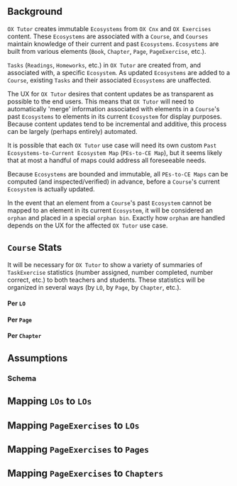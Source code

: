 
## Background

`OX Tutor` creates immutable `Ecosystems` from `OX Cnx` and `OX Exercises` content.
These `Ecosystems` are associated with a `Course`,
and `Courses` maintain knowledge of their current and past `Ecosystems`.
`Ecosystems` are built from various elements
(`Book`, `Chapter`, `Page`, `PageExercise`, etc.).

`Tasks` (`Readings`, `Homeworks`, etc.) in `OX Tutor`
are created from, and associated with,
a specific `Ecosystem`.
As updated `Ecosystems` are added to a `Course`,
existing `Tasks` and their associated `Ecosystems` are unaffected.

The UX for `OX Tutor` desires that
content updates be as transparent as possible
to the end users.
This means that `OX Tutor` will need to
automatically 'merge' information 
associated with elements in a `Course`'s past `Ecosystems`
to elements in its current `Ecosystem`
for display purposes.
Because content updates tend to be incremental and additive,
this process can be largely (perhaps entirely) automated.

It is possible that each `OX Tutor` use case
will need its own custom
`Past Ecosystems-to-Current Ecosystem Map` (`PEs-to-CE Map`),
but it seems likely that at most a handful of maps
could address all foreseeable needs.

Because `Ecosystems` are bounded and immutable,
all `PEs-to-CE Maps` can be computed
(and inspected/verified) in advance, 
before a `Course`'s current `Ecosystem` is actually updated.

In the event that an element from a `Course`'s past `Ecosystem`
cannot be mapped to an element in its current `Ecosystem`,
it will be considered an `orphan`
and placed in a special `orphan bin`.
Exactly how `orphan` are handled depends on the UX
for the affected `OX Tutor` use case.

## `Course` Stats

It will be necessary for `OX Tutor` to show
a variety of summaries of `TaskExercise` statistics
(number assigned, number completed, number correct, etc.)
to both teachers and students.
These statistics will be organized in several ways
(by `LO`, by `Page`, by `Chapter`, etc.).

#### Per `LO`

#### Per `Page`

#### Per `Chapter`

## Assumptions

### Schema

## Mapping `LOs` to `LOs`

## Mapping `PageExercises` to `LOs`

## Mapping `PageExercises` to `Pages`

## Mapping `PageExercises` to `Chapters`



